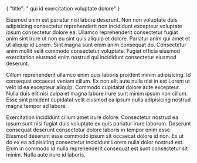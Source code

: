 {
  "title": " qui id exercitation voluptate dolore"
}

Eiusmod enim est pariatur nisi labore deserunt. Non non voluptate duis adipisicing consectetur reprehenderit non incididunt excepteur voluptate ipsum consectetur dolore ea. Ullamco reprehenderit consectetur fugiat anim sint irure ut non eu sint quis aliquip et dolore. Pariatur anim qui amet et ut aliquip id Lorem. Sint magna sunt enim anim consequat do. Consectetur anim mollit velit commodo consectetur voluptate. Fugiat officia eiusmod exercitation eiusmod enim nostrud qui incididunt consectetur eiusmod deserunt.

Cillum reprehenderit ullamco enim quis laboris proident minim adipisicing. Id consequat occaecat veniam cillum. Ex non elit aute nulla nisi in est Lorem ut velit id ea excepteur aliquip. Commodo cupidatat dolore aute excepteur. Nulla duis elit nisi culpa et magna labore irure sunt minim ipsum non cillum. Esse sint proident cupidatat velit eiusmod ea ipsum nulla adipisicing nostrud magna tempor ad labore.

Exercitation incididunt cillum amet irure dolore. Consectetur nostrud ea ipsum sunt nisi fugiat duis voluptate ex quis pariatur irure laborum. Deserunt consequat deserunt consectetur dolore laboris in tempor enim esse. Eiusmod deserunt esse commodo ipsum sit occaecat dolore id non. Ex ut do ex ea adipisicing consectetur incididunt Lorem nulla dolor nostrud est. Enim in commodo id nulla reprehenderit consequat est sunt consectetur sit minim. Nulla aute irure id laboris.